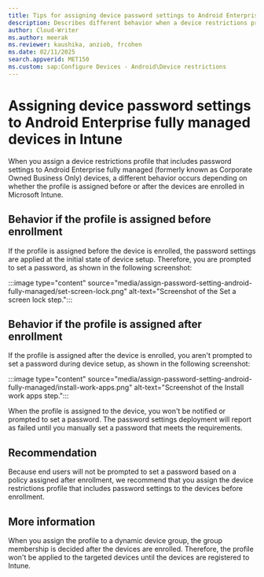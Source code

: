 ```yaml
---
title: Tips for assigning device password settings to Android Enterprise fully managed devices in Intune
description: Describes different behavior when a device restrictions profile that includes password settings is assigned to Android Enterprise fully managed devices before and after enrollment. 
author: Cloud-Writer
ms.author: meerak
ms.reviewer: kaushika, anziob, frcohen
ms.date: 02/11/2025
search.appverid: MET150
ms.custom: sap:Configure Devices - Android\Device restrictions
---
```

# Assigning device password settings to Android Enterprise fully managed devices in Intune

When you assign a device restrictions profile that includes password settings to Android Enterprise fully managed (formerly known as Corporate Owned Business Only) devices, a different behavior occurs depending on whether the profile is assigned before or after the devices are enrolled in Microsoft Intune.

## Behavior if the profile is assigned before enrollment

If the profile is assigned before the device is enrolled, the password settings are applied at the initial state of device setup. Therefore, you are prompted to set a password, as shown in the following screenshot:

:::image type="content" source="media/assign-password-setting-android-fully-managed/set-screen-lock.png" alt-text="Screenshot of the Set a screen lock step.":::

## Behavior if the profile is assigned after enrollment

If the profile is assigned after the device is enrolled, you aren't prompted to set a password during device setup, as shown in the following screenshot:

:::image type="content" source="media/assign-password-setting-android-fully-managed/install-work-apps.png" alt-text="Screenshot of the Install work apps step.":::

When the profile is assigned to the device, you won't be notified or prompted to set a password. The password settings deployment will report as failed until you manually set a password that meets the requirements.

## Recommendation

Because end users will not be prompted to set a password based on a policy assigned after enrollment, we recommend that you assign the device restrictions profile that includes password settings to the devices before enrollment.

## More information

When you assign the profile to a dynamic device group, the group membership is decided after the devices are enrolled. Therefore, the profile won't be applied to the targeted devices until the devices are registered to Intune.
